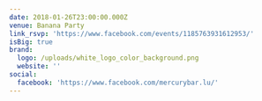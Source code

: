 ```yaml
---
date: 2018-01-26T23:00:00.000Z
venue: Banana Party
link_rsvp: 'https://www.facebook.com/events/1185763931612953/'
isBig: true
brand:
  logo: /uploads/white_logo_color_background.png
  website: ''
social:
  facebook: 'https://www.facebook.com/mercurybar.lu/'
---
```


